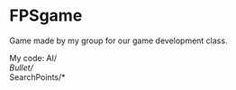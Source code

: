 # FPSgame
Game made by my group for our game development class.

My code:
AI/*<br/>
Bullet/*<br/>
SearchPoints/*

